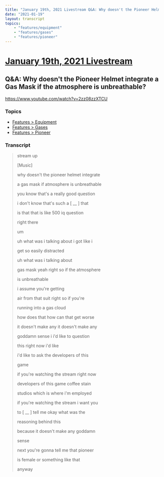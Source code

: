 ```yaml
---
title: "January 19th, 2021 Livestream Q&A: Why doesn't the Pioneer Helmet integrate a Gas Mask if the atmosphere is unbreathable?"
date: "2021-01-19"
layout: transcript
topics:
    - "features/equipment"
    - "features/gases"
    - "features/pioneer"
---
```

# [January 19th, 2021 Livestream](../2021-01-19.md)
## Q&A: Why doesn't the Pioneer Helmet integrate a Gas Mask if the atmosphere is unbreathable?
https://www.youtube.com/watch?v=2zz08zzXTCU

### Topics
* [Features > Equipment](../topics/features/equipment.md)
* [Features > Gases](../topics/features/gases.md)
* [Features > Pioneer](../topics/features/pioneer.md)

### Transcript

> stream up
>
> [Music]
>
> why doesn't the pioneer helmet integrate
>
> a gas mask if atmosphere is unbreathable
>
> you know that's a really good question
>
> i don't know that's such a [ __ ] that
>
> is that that is like 500 iq question
>
> right there
>
> um
>
> uh what was i talking about i got like i
>
> get so easily distracted
>
> uh what was i talking about
>
> gas mask yeah right so if the atmosphere
>
> is unbreathable
>
> i assume you're getting
>
> air from that suit right so if you're
>
> running into a gas cloud
>
> how does that how can that get worse
>
> it doesn't make any it doesn't make any
>
> goddamn sense i i'd like to question
>
> this right now i'd like
>
> i'd like to ask the developers of this
>
> game
>
> if you're watching the stream right now
>
> developers of this game coffee stain
>
> studios which is where i'm employed
>
> if you're watching the stream i want you
>
> to [ __ ] tell me okay what was the
>
> reasoning behind this
>
> because it doesn't make any goddamn
>
> sense
>
> next you're gonna tell me that pioneer
>
> is female or something like that
>
> anyway
